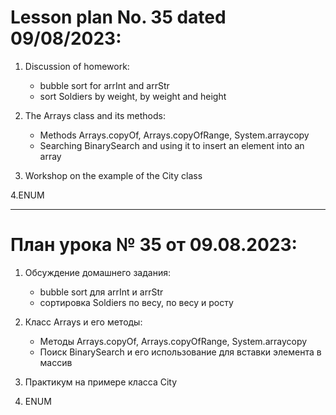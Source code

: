 # Lesson plan No. 35 dated 09/08/2023:

1. Discussion of homework:
    - bubble sort for arrInt and arrStr
    - sort Soldiers by weight, by weight and height

2. The Arrays class and its methods:
    - Methods Arrays.copyOf, Arrays.copyOfRange, System.arraycopy
    - Searching BinarySearch and using it to insert an element into an array

3. Workshop on the example of the City class


4.ENUM  
______________________

# План урока № 35 от 09.08.2023:

1. Обсуждение домашнего задания:
   - bubble sort для arrInt и arrStr
   - сортировка Soldiers по весу, по весу и росту

2. Класс Arrays и его методы:
   - Методы Arrays.copyOf, Arrays.copyOfRange, System.arraycopy
   - Поиск BinarySearch и его использование для вставки элемента в массив

3. Практикум на примере класса City


4. ENUM 







